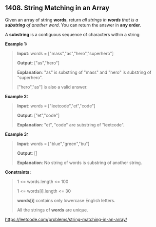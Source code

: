 ## 1408. String Matching in an Array

Given an array of string **words**, return *all strings in **words** that is a **substring** of another word*. You can return the answer in **any order**.

A **substring** is a contiguous sequence of characters within a string

**Example 1:**
>
>**Input**: words = ["mass","as","hero","superhero"]
>
>**Output**: ["as","hero"]
>
>**Explanation**: "as" is substring of "mass" and "hero" is substring of "superhero".
>
>["hero","as"] is also a valid answer.

**Example 2:**
>
>**Input**: words = ["leetcode","et","code"]
>
>**Output**: ["et","code"]
>
>**Explanation**: "et", "code" are substring of "leetcode".

**Example 3:**
>
>**Input**: words = ["blue","green","bu"]
>
>**Output**: []
>
>**Explanation**: No string of words is substring of another string.

**Constraints:**
>
>1 <= words.length <= 100
>
>1 <= words[i].length <= 30
>
>**words[i]** contains only lowercase English letters.
>
>All the strings of **words** are unique.

https://leetcode.com/problems/string-matching-in-an-array/